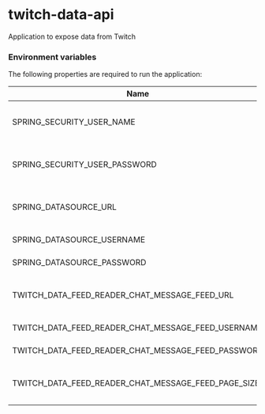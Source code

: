 # twitch-data-api
Application to expose data from Twitch

### Environment variables
The following properties are required to run the application:  

| Name  | Description |  
| ------------- | ------------- |  
| SPRING_SECURITY_USER_NAME  | Username for accessing endpoints  |  
| SPRING_SECURITY_USER_PASSWORD   | Password for accessing endpoints  |  
| SPRING_DATASOURCE_URL   | Database URL (Postgres  supported)  |  
| SPRING_DATASOURCE_USERNAME   | Database username  |  
| SPRING_DATASOURCE_PASSWORD   | Database password  |
| TWITCH_DATA_FEED_READER_CHAT_MESSAGE_FEED_URL | URL to the feed of chat messages |
| TWITCH_DATA_FEED_READER_CHAT_MESSAGE_FEED_USERNAME | Username to the feed |
| TWITCH_DATA_FEED_READER_CHAT_MESSAGE_FEED_PASSWORD | Password to the feed |
| TWITCH_DATA_FEED_READER_CHAT_MESSAGE_FEED_PAGE_SIZE | The amount of events to read at a time |